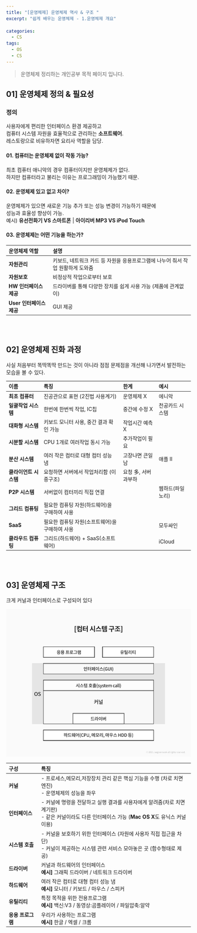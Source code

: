 ```yaml
---
title: "[운영체제] 운영체제 역사 & 구조 "
excerpt: "쉽게 배우는 운영체제 - 1.운영체제 개요"

categories:
  - CS
tags:
  - OS
  - CS
---
```


> 운영체제 정리하는 개인공부 목적 페이지 입니다. 

## 01] 운영체제 정의 & 필요성

### 정의

사용자에게 편리한 인터페이스 환경 제공하고 <br>
컴퓨터 시스템 자원을 효율적으로 관리하는 **소프트웨어**.<br>
레스토랑으로 비유하자면 요리사 역할을 담당.


#### 01. 컴퓨터는 운영체제 없이 작동 가능?

최초 컴퓨터 애니악의 경우 컴퓨터이지만 운영체제가 없다. <br>
하지만 컴퓨터라고 불리는 이유는 프로그래밍이 가능했기 때문.

#### 02. 운영체제 있고 없고 차이?

운영체제가 있으면 새로운 기능 추가 또는 성능 변경이 가능하기 때문에<br>
성능과 효율성 향상이 가능. <br>
예시) **유선전화기 VS 스마트폰** | **아이리버 MP3 VS iPod Touch** 

#### 03. 운영체제는 어떤 기능을 하는가?

|운영체제 역할|설명|
| :---- | :---- | 
| **자원관리** | 키보드, 네트워크 카드 등 자원을 응용프로그램에 나누어 줘서 작업 원활하게 도와줌 | 
| **자원보호** | 비정상적 작업으로부터 보호 |
| **HW 인터페이스 제공** | 드라이버를 통해 다양한 장치를 쉽게 사용 가능 (제품에 관계없이) |
| **User 인터페이스 제공** | GUI 제공 |

<br>
<br>

## 02] 운영체제 진화 과정

사실 처음부터 똑딱똑딱 만드는 것이 아니라 점점 문제점을 개선해 나가면서 발전하는 모습을 볼 수 있다.

| 이름 | 특징 | 한계 | 예시 |
| :---- | :---- | :---- | :---- |
| **최초 컴퓨터** | 진공관으로 표현 (2진법 사용계기) | 운영체제 X | 에니악|
| **일괄작업 시스템** | 한번에 한번씩 작업, IC칩 | 중간에 수정 X | 천공카드 시스템|
| **대화형 시스템** | 키보드 모니터 사용, 중간 결과 확인 가능 | 작업시간 예측 X ||
| **시분할 시스템** | CPU 1개로 여러작업 동시 가능 | 추가작업이 필요 ||
| **분산 시스템** | 여러 작은 컴터로 대형 컴터 성능 냄 | 고장나면 큰일남 | 애플 II|
| **클라이언트 시스템** | 요청하면 서버에서 작업처리함 (이중구조) | 요청 多, 서버 과부하 ||
| **P2P 시스템** | 서버없이 컴터끼리 직접 연결 || 웹하드(파일노리)|
| **그리드 컴퓨팅** | 필요한 컴퓨팅 자원(하드웨어)을 구매하여 사용  |||
| **SaaS** | 필요한 컴퓨팅 자원(소프트웨어)을 구매하여 사용 || 모두싸인|
| **클라우드 컴퓨팅** | 그리드(하드웨어) + SaaS(소프트웨어) || iCloud|

<br>
<br>

## 03] 운영체제 구조

크게 커널과 인터페이스로 구성되어 있다

![png](/images/os_1_1.png)

| 구성 | 특징 |
| :---- | :---- |
| **커널** | - 프로세스,메모리,저장장치 관리 같은 핵심 기능을 수행 (차로 치면 엔진) <br>- 운영체제의 성능을 좌우 |
| **인터페이스** | - 커널에 명령을 전달하고 실행 결과를 사용자에게 알려줌(차로 치면 계기판)<br>- 같은 커널이라도 다른 인터페이스 가능 (**Mac OS X**도 유닉스 커널 이용) |
| **시스템 호출** | - 커널을 보호하기 위한 인터페이스 (자원에 사용자 직접 접근을 차단)<br> - 커널이 제공하는 시스템 관련 서비스 모아놓은 곳 (함수형태로 제공) |
| **드라이버** | 커널과 하드웨어의 인터페이스<br>**예시]** 그래픽 드라이버 / 네트워크 드라이버 |
| **하드웨어** | 여러 작은 컴터로 대형 컴터 성능 냄<br>**예시]** 모니터 / 키보드 / 마우스 / 스피커 |
| **유틸리티** | 특정 목적을 위한 전용프로그램<br> **예시]** 백신:V3 / 동영상:곰플레이어 / 파일압축:알약 |
| **응용 프로그램** | 우리가 사용하는 프로그램<br> **예시]** 한글 / 엑셀 / 크롬 |






